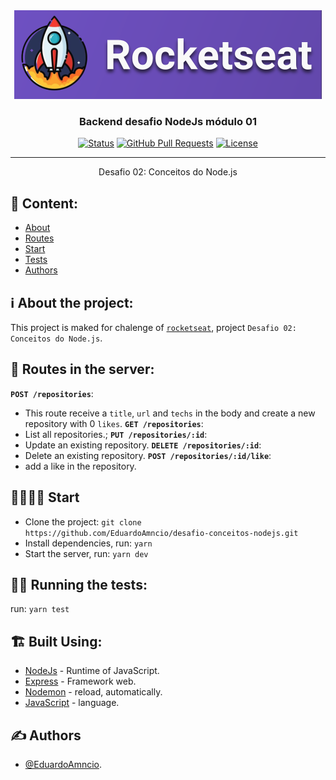 
<div align="center">
  
<a href="https://rocketseat.com.br" target="_blank" > 
  <img alt="Rocketseat" title="#Rocketseat" src="./img/rocket.png" />
</a>

</div>

<h3 align="center">Backend desafio NodeJs módulo 01</h3>

<div align="center">

 [![Status](https://img.shields.io/badge/status-active-success.svg)]()
 [![GitHub Pull Requests](https://img.shields.io/github/issues-pr/kylelobo/The-Documentation-Compendium.svg)](https://github.com/EduardoAmncio/desafio-conceitos-nodejs/pulls)
 [![License](https://img.shields.io/badge/license-MIT-blue.svg)](/LICENSE)

</div>

---

<p align="center"> 
  Desafio 02: Conceitos do Node.js
  <br> 
</p>

## 📝 Content:
- [About](#about)
- [Routes](#routes)
- [Start](#start)
- [Tests](#tests)
- [Authors](#authors)


## ℹ️ About the project: <a name = "about"></a>
This project is maked for chalenge of <a href="https://rocketseat.com.br" target="_blank"> `rocketseat`</a>, project `Desafio 02: Conceitos do Node.js`.

## 🔄️ Routes in the server: <a name = "routes"></a>
**`POST /repositories`**: 
- This route receive a `title`, `url` and `techs` in the body and create a new repository with 0 `likes`.
**`GET /repositories`**: 
- List all repositories.;
**`PUT /repositories/:id`**:
- Update an existing repository.
**`DELETE /repositories/:id`**:
- Delete an existing repository.
**`POST /repositories/:id/like`**: 
- add a like in the repository.


## 🏃‍♀️️🏃‍♂️️ Start <a name="start"></a>
- Clone the project: `git clone https://github.com/EduardoAmncio/desafio-conceitos-nodejs.git`
- Install dependencies, run: `yarn`
- Start the server, run: `yarn dev`


## 🔧🐞️ Running the tests: <a name = "tests"></a>
run: `yarn test`

## 🏗️ Built Using: <a name = "built_using"></a>
- [NodeJs](https://nodejs.org/en/) - Runtime of JavaScript.
- [Express](https://expressjs.com/) - Framework web.
- [Nodemon](https://nodemon.io/) - reload, automatically.
- [JavaScript](https://www.javascript.com/) - language.


## ✍️ Authors <a name = "authors"></a>
- [@EduardoAmncio](https://github.com/EduardoAmncio).

